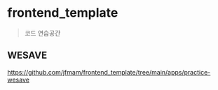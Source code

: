 # frontend_template
> 코드 연습공간
## WESAVE
https://github.com/jfmam/frontend_template/tree/main/apps/practice-wesave
